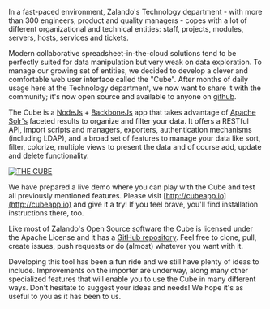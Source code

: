 <!--
.. title: The Cube. Our data management tool just got released!
.. slug: the-cube-app-announcement
.. date: 2013-08-15 10:31:45
.. tags: Backbonejs,Development,Javascript,Node,Open source,Solr
.. author: Emanuel Lauria
.. image: cube_teaser.png
-->

In a fast-paced environment, Zalando's
Technology department - with more than 300 engineers, product and quality
managers - copes with a lot of different organizational and technical
entities: staff, projects, modules, servers, hosts, services and tickets.

Modern collaborative spreadsheet-in-the-cloud solutions tend to be perfectly
suited for data manipulation but very weak on data exploration. To manage our
growing set of entities, we decided to develop a clever and comfortable web
user interface called the "Cube". After months of daily usage here at the
Technology department, we now want to share it with the community; it's now
open source and available to anyone on [github](http://github.com/zalando/cube).

<!-- TEASER_END -->

The Cube is a [NodeJs](http://nodejs.org) +
[BackboneJs](http://backbonejs.org) app that takes advantage of [Apache
Solr's](http://lucene.apache.org/solr/) faceted results to organize and filter
your data. It offers a RESTful API, import scripts and managers, exporters,
authentication mechanisms (including LDAP), and a broad set of features to
manage your data like sort, filter, colorize, multiple views to present the
data and of course add, update and delete functionality.

[![THE CUBE](/files/2013/08/cube-app.png)](/files/2013/08/cube-app.png)

We have prepared a live demo where you can play with the Cube and test all
previously mentioned features. Please visit
[http://cubeapp.io](http://cubeapp.io) and give it a try! If you feel brave,
you'll find installation instructions there, too.

Like most of Zalando's Open Source software the Cube is licensed under the
Apache License and it has a [GitHub repository](//github.com/zalando/cube).
Feel free to clone, pull, create issues, push requests or do (almost) whatever
you want with it.

Developing this tool has been a fun ride and we still have
plenty of ideas to include. Improvements on the importer are underway, along
many other specialized features that will enable you to use the Cube in many
different ways. Don't hesitate to suggest your ideas and needs! We hope it's
as useful to you as it has been to us.

